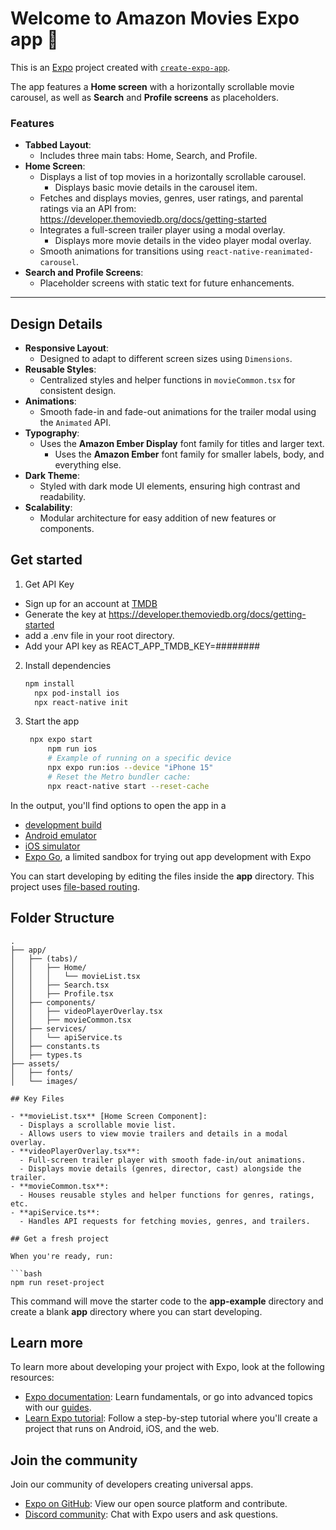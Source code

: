 
# Welcome to Amazon Movies Expo app 👋

This is an [Expo](https://expo.dev) project created with [`create-expo-app`](https://www.npmjs.com/package/create-expo-app).

The app features a **Home screen** with a horizontally scrollable movie carousel, as well as **Search** and **Profile screens** as placeholders.

### Features
- **Tabbed Layout**:
  - Includes three main tabs: Home, Search, and Profile.
- **Home Screen**:
  - Displays a list of top movies in a horizontally scrollable carousel.
	- Displays basic movie details in the carousel item.
  - Fetches and displays movies, genres, user ratings, and parental ratings via an API from: 
		https://developer.themoviedb.org/docs/getting-started
  - Integrates a full-screen trailer player using a modal overlay.
	- Displays more movie details in the video player modal overlay.
  - Smooth animations for transitions using `react-native-reanimated-carousel`.
- **Search and Profile Screens**:
  - Placeholder screens with static text for future enhancements.

---

## Design Details

- **Responsive Layout**:
  - Designed to adapt to different screen sizes using `Dimensions`.
- **Reusable Styles**:
  - Centralized styles and helper functions in `movieCommon.tsx` for consistent design.
- **Animations**:
  - Smooth fade-in and fade-out animations for the trailer modal using the `Animated` API.
- **Typography**:
  - Uses the **Amazon Ember Display** font family for titles and larger text.
	- Uses the **Amazon Ember** font family for smaller labels, body, and everything else.
- **Dark Theme**:
  - Styled with dark mode UI elements, ensuring high contrast and readability.
- **Scalability**:
  - Modular architecture for easy addition of new features or components.

## Get started

1. Get API Key
- Sign up for an account at [TMDB](https://developer.themoviedb.org/)	
- Generate the key at https://developer.themoviedb.org/docs/getting-started
- add a .env file in your root directory.
- Add your API key as REACT_APP_TMDB_KEY=########

2. Install dependencies

   ```bash
   npm install
	 npx pod-install ios
	 npx react-native init 
   ```

3. Start the app

   ```bash
    npx expo start
		npm run ios  
		# Example of running on a specific device
		npx expo run:ios --device "iPhone 15"
		# Reset the Metro bundler cache:
		npx react-native start --reset-cache
   ```

In the output, you'll find options to open the app in a

- [development build](https://docs.expo.dev/develop/development-builds/introduction/)
- [Android emulator](https://docs.expo.dev/workflow/android-studio-emulator/)
- [iOS simulator](https://docs.expo.dev/workflow/ios-simulator/)
- [Expo Go](https://expo.dev/go), a limited sandbox for trying out app development with Expo

You can start developing by editing the files inside the **app** directory. This project uses [file-based routing](https://docs.expo.dev/router/introduction).

## Folder Structure
```text
.
├── app/
│   ├── (tabs)/
│   │   ├── Home/
│   │   │   └── movieList.tsx
│   │   ├── Search.tsx
│   │   ├── Profile.tsx
│   ├── components/
│   │   ├── videoPlayerOverlay.tsx
│   │   ├── movieCommon.tsx
│   ├── services/
│   │   └── apiService.ts
│   ├── constants.ts
│   ├── types.ts
├── assets/
│   ├── fonts/
│   └── images/

## Key Files

- **movieList.tsx** [Home Screen Component]:
  - Displays a scrollable movie list.
  - Allows users to view movie trailers and details in a modal overlay.
- **videoPlayerOverlay.tsx**:
  - Full-screen trailer player with smooth fade-in/out animations.
  - Displays movie details (genres, director, cast) alongside the trailer.
- **movieCommon.tsx**:
  - Houses reusable styles and helper functions for genres, ratings, etc.
- **apiService.ts**:
  - Handles API requests for fetching movies, genres, and trailers.

## Get a fresh project

When you're ready, run:

```bash
npm run reset-project
```

This command will move the starter code to the **app-example** directory and create a blank **app** directory where you can start developing.

## Learn more

To learn more about developing your project with Expo, look at the following resources:

- [Expo documentation](https://docs.expo.dev/): Learn fundamentals, or go into advanced topics with our [guides](https://docs.expo.dev/guides).
- [Learn Expo tutorial](https://docs.expo.dev/tutorial/introduction/): Follow a step-by-step tutorial where you'll create a project that runs on Android, iOS, and the web.

## Join the community

Join our community of developers creating universal apps.

- [Expo on GitHub](https://github.com/expo/expo): View our open source platform and contribute.
- [Discord community](https://chat.expo.dev): Chat with Expo users and ask questions.
